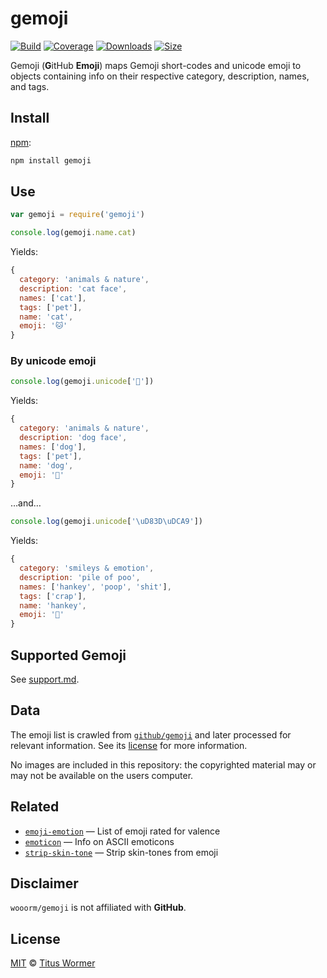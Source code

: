 # gemoji

[![Build][build-badge]][build]
[![Coverage][coverage-badge]][coverage]
[![Downloads][downloads-badge]][downloads]
[![Size][size-badge]][size]

Gemoji (**G**itHub **Emoji**) maps Gemoji short-codes and unicode emoji to
objects containing info on their respective category, description, names,
and tags.

## Install

[npm][]:

```sh
npm install gemoji
```

## Use

```js
var gemoji = require('gemoji')

console.log(gemoji.name.cat)
```

Yields:

```js
{
  category: 'animals & nature',
  description: 'cat face',
  names: ['cat'],
  tags: ['pet'],
  name: 'cat',
  emoji: '🐱'
}
```

### By unicode emoji

```js
console.log(gemoji.unicode['🐶'])
```

Yields:

```js
{
  category: 'animals & nature',
  description: 'dog face',
  names: ['dog'],
  tags: ['pet'],
  name: 'dog',
  emoji: '🐶'
}
```

…and…

```js
console.log(gemoji.unicode['\uD83D\uDCA9'])
```

Yields:

```js
{
  category: 'smileys & emotion',
  description: 'pile of poo',
  names: ['hankey', 'poop', 'shit'],
  tags: ['crap'],
  name: 'hankey',
  emoji: '💩'
}
```

## Supported Gemoji

See [support.md][support].

## Data

The emoji list is crawled from [`github/gemoji`][gh] and later processed for
relevant information.
See its [license][gh-license] for more information.

No images are included in this repository: the copyrighted material may or may
not be available on the users computer.

## Related

*   [`emoji-emotion`](https://github.com/words/emoji-emotion)
    — List of emoji rated for valence
*   [`emoticon`](https://github.com/wooorm/emoticon)
    — Info on ASCII emoticons
*   [`strip-skin-tone`](https://github.com/wooorm/strip-skin-tone)
    — Strip skin-tones from emoji

## Disclaimer

`wooorm/gemoji` is not affiliated with **GitHub**.

## License

[MIT][license] © [Titus Wormer][author]

<!-- Definitions -->

[build-badge]: https://img.shields.io/travis/wooorm/gemoji.svg

[build]: https://travis-ci.org/wooorm/gemoji

[coverage-badge]: https://img.shields.io/codecov/c/github/wooorm/gemoji.svg

[coverage]: https://codecov.io/github/wooorm/gemoji

[downloads-badge]: https://img.shields.io/npm/dm/gemoji.svg

[downloads]: https://www.npmjs.com/package/gemoji

[size-badge]: https://img.shields.io/bundlephobia/minzip/gemoji.svg

[size]: https://bundlephobia.com/result?p=gemoji

[npm]: https://docs.npmjs.com/cli/install

[license]: license

[author]: https://wooorm.com

[support]: support.md

[gh]: https://github.com/github/gemoji

[gh-license]: https://github.com/github/gemoji/blob/55a0080/LICENSE
